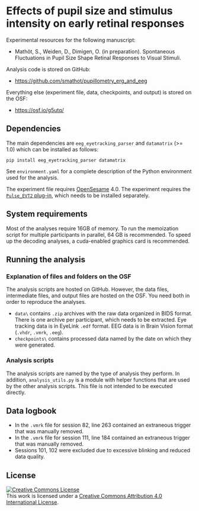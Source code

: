 # Effects of pupil size and stimulus intensity on early retinal responses

Experimental resources for the following manuscript:

- Mathôt, S., Weiden, D., Dimigen, O. (in preparation). Spontaneous Fluctuations in Pupil Size Shape Retinal Responses to Visual Stimuli.

Analysis code is stored on GitHub:

- <https://github.com/smathot/pupillometry_erg_and_eeg>

Everything else (experiment file, data, checkpoints, and output) is stored on the OSF:

- <https://osf.io/g5utq/>

## Dependencies

The main dependencies are `eeg_eyetracking_parser` and `datamatrix` (>= 1.0) which can be installed as follows:

```
pip install eeg_eyetracking_parser datamatrix
```

See `environment.yaml` for a complete description of the Python environment used for the analysis.

The experiment file requires [OpenSesame](https://osdoc.cogsci.nl/) 4.0. The experiment requires the [`Pulse_EVT2` plug-in](https://github.com/markspan/EVT2), which needs to be installed separately.


## System requirements

Most of the analyses require 16GB of memory. To run the memoization script for multiple participants in parallel, 64 GB is recommended. To speed up the decoding analyses, a cuda-enabled graphics card is recommended.


## Running the analysis

### Explanation of files and folders on the OSF

The analysis scripts are hosted on GitHub. However, the data files, intermediate files, and output files are hosted on the OSF. You need both in order to reproduce the analyses.

- `data\` contains `.zip` archives with the raw data organized in BIDS format. There is one archive per participant, which needs to be extracted. Eye tracking data is in EyeLink `.edf` format. EEG data is in Brain Vision format (`.vhdr`, `.vmrk`, `.eeg`).
- `checkpoints\` contains processed data named by the date on which they were generated.


### Analysis scripts

The analysis scripts are named by the type of analysis they perform. In addition, `analysis_utils.py` is a module with helper functions that are used by the other analysis scripts. This file is not intended to be executed directly.


## Data logbook

- In the `.vmrk` file for session 82, line 263 contained an extraneous trigger that was manually removed.
- In the `.vmrk` file for session 111, line 184 contained an extraneous trigger that was manually removed.
- Sessions 101, 102 were excluded due to excessive blinking and reduced data quality.


## License

<a rel="license" href="http://creativecommons.org/licenses/by/4.0/"><img alt="Creative Commons License" style="border-width:0" src="https://i.creativecommons.org/l/by/4.0/88x31.png" /></a><br />This work is licensed under a <a rel="license" href="http://creativecommons.org/licenses/by/4.0/">Creative Commons Attribution 4.0 International License</a>.
